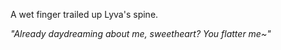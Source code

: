 A wet finger trailed up Lyva's spine.

*"Already daydreaming about me, sweetheart? You flatter me~"*
